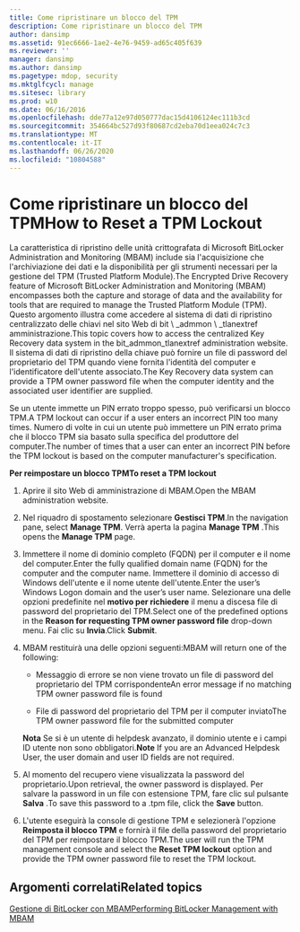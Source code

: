 ```yaml
---
title: Come ripristinare un blocco del TPM
description: Come ripristinare un blocco del TPM
author: dansimp
ms.assetid: 91ec6666-1ae2-4e76-9459-ad65c405f639
ms.reviewer: ''
manager: dansimp
ms.author: dansimp
ms.pagetype: mdop, security
ms.mktglfcycl: manage
ms.sitesec: library
ms.prod: w10
ms.date: 06/16/2016
ms.openlocfilehash: dde77a12e97d050777dac15d4106124ec111b3cd
ms.sourcegitcommit: 354664bc527d93f80687cd2eba70d1eea024c7c3
ms.translationtype: MT
ms.contentlocale: it-IT
ms.lasthandoff: 06/26/2020
ms.locfileid: "10804588"
---
```

# <span data-ttu-id="915ed-103">Come ripristinare un blocco del TPM</span><span class="sxs-lookup"><span data-stu-id="915ed-103">How to Reset a TPM Lockout</span></span>


<span data-ttu-id="915ed-104">La caratteristica di ripristino delle unità crittografata di Microsoft BitLocker Administration and Monitoring (MBAM) include sia l'acquisizione che l'archiviazione dei dati e la disponibilità per gli strumenti necessari per la gestione del TPM (Trusted Platform Module).</span><span class="sxs-lookup"><span data-stu-id="915ed-104">The Encrypted Drive Recovery feature of Microsoft BitLocker Administration and Monitoring (MBAM) encompasses both the capture and storage of data and the availability for tools that are required to manage the Trusted Platform Module (TPM).</span></span> <span data-ttu-id="915ed-105">Questo argomento illustra come accedere al sistema di dati di ripristino centralizzato delle chiavi nel sito Web di bit \ _admmon \ _tlanextref amministrazione.</span><span class="sxs-lookup"><span data-stu-id="915ed-105">This topic covers how to access the centralized Key Recovery data system in the bit\_admmon\_tlanextref administration website.</span></span> <span data-ttu-id="915ed-106">Il sistema di dati di ripristino della chiave può fornire un file di password del proprietario del TPM quando viene fornita l'identità del computer e l'identificatore dell'utente associato.</span><span class="sxs-lookup"><span data-stu-id="915ed-106">The Key Recovery data system can provide a TPM owner password file when the computer identity and the associated user identifier are supplied.</span></span>

<span data-ttu-id="915ed-107">Se un utente immette un PIN errato troppo spesso, può verificarsi un blocco TPM.</span><span class="sxs-lookup"><span data-stu-id="915ed-107">A TPM lockout can occur if a user enters an incorrect PIN too many times.</span></span> <span data-ttu-id="915ed-108">Numero di volte in cui un utente può immettere un PIN errato prima che il blocco TPM sia basato sulla specifica del produttore del computer.</span><span class="sxs-lookup"><span data-stu-id="915ed-108">The number of times that a user can enter an incorrect PIN before the TPM lockout is based on the computer manufacturer's specification.</span></span>

**<span data-ttu-id="915ed-109">Per reimpostare un blocco TPM</span><span class="sxs-lookup"><span data-stu-id="915ed-109">To reset a TPM lockout</span></span>**

1.  <span data-ttu-id="915ed-110">Aprire il sito Web di amministrazione di MBAM.</span><span class="sxs-lookup"><span data-stu-id="915ed-110">Open the MBAM administration website.</span></span>

2.  <span data-ttu-id="915ed-111">Nel riquadro di spostamento selezionare **Gestisci TPM**.</span><span class="sxs-lookup"><span data-stu-id="915ed-111">In the navigation pane, select **Manage TPM**.</span></span> <span data-ttu-id="915ed-112">Verrà aperta la pagina **Manage TPM** .</span><span class="sxs-lookup"><span data-stu-id="915ed-112">This opens the **Manage TPM** page.</span></span>

3.  <span data-ttu-id="915ed-113">Immettere il nome di dominio completo (FQDN) per il computer e il nome del computer.</span><span class="sxs-lookup"><span data-stu-id="915ed-113">Enter the fully qualified domain name (FQDN) for the computer and the computer name.</span></span> <span data-ttu-id="915ed-114">Immettere il dominio di accesso di Windows dell'utente e il nome utente dell'utente.</span><span class="sxs-lookup"><span data-stu-id="915ed-114">Enter the user’s Windows Logon domain and the user’s user name.</span></span> <span data-ttu-id="915ed-115">Selezionare una delle opzioni predefinite nel **motivo per richiedere** il menu a discesa file di password del proprietario del TPM.</span><span class="sxs-lookup"><span data-stu-id="915ed-115">Select one of the predefined options in the **Reason for requesting TPM owner password file** drop-down menu.</span></span> <span data-ttu-id="915ed-116">Fai clic su **Invia**.</span><span class="sxs-lookup"><span data-stu-id="915ed-116">Click **Submit**.</span></span>

4.  <span data-ttu-id="915ed-117">MBAM restituirà una delle opzioni seguenti:</span><span class="sxs-lookup"><span data-stu-id="915ed-117">MBAM will return one of the following:</span></span>

    -   <span data-ttu-id="915ed-118">Messaggio di errore se non viene trovato un file di password del proprietario del TPM corrispondente</span><span class="sxs-lookup"><span data-stu-id="915ed-118">An error message if no matching TPM owner password file is found</span></span>

    -   <span data-ttu-id="915ed-119">File di password del proprietario del TPM per il computer inviato</span><span class="sxs-lookup"><span data-stu-id="915ed-119">The TPM owner password file for the submitted computer</span></span>

    <span data-ttu-id="915ed-120">**Nota**  Se si è un utente di helpdesk avanzato, il dominio utente e i campi ID utente non sono obbligatori.</span><span class="sxs-lookup"><span data-stu-id="915ed-120">**Note** If you are an Advanced Helpdesk User, the user domain and user ID fields are not required.</span></span>

     

5.  <span data-ttu-id="915ed-121">Al momento del recupero viene visualizzata la password del proprietario.</span><span class="sxs-lookup"><span data-stu-id="915ed-121">Upon retrieval, the owner password is displayed.</span></span> <span data-ttu-id="915ed-122">Per salvare la password in un file con estensione TPM, fare clic sul pulsante **Salva** .</span><span class="sxs-lookup"><span data-stu-id="915ed-122">To save this password to a .tpm file, click the **Save** button.</span></span>

6.  <span data-ttu-id="915ed-123">L'utente eseguirà la console di gestione TPM e selezionerà l'opzione **Reimposta il blocco TPM** e fornirà il file della password del proprietario del TPM per reimpostare il blocco TPM.</span><span class="sxs-lookup"><span data-stu-id="915ed-123">The user will run the TPM management console and select the **Reset TPM lockout** option and provide the TPM owner password file to reset the TPM lockout.</span></span>

## <span data-ttu-id="915ed-124">Argomenti correlati</span><span class="sxs-lookup"><span data-stu-id="915ed-124">Related topics</span></span>


[<span data-ttu-id="915ed-125">Gestione di BitLocker con MBAM</span><span class="sxs-lookup"><span data-stu-id="915ed-125">Performing BitLocker Management with MBAM</span></span>](performing-bitlocker-management-with-mbam.md)

 

 





